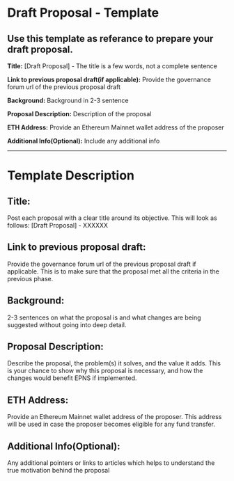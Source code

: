 # Draft Proposal - Template 

## Use this template as referance to prepare your draft proposal.

__Title:__ [Draft Proposal] - The title is a few words, not a complete sentence

__Link to previous proposal draft(if applicable):__ Provide the governance forum url of the previous proposal draft

__Background:__ Background in 2-3 sentence

__Proposal Description:__ Description of the proposal

__ETH Address:__ Provide an Ethereum Mainnet wallet address of the proposer

__Additional Info(Optional):__ Include any additional info
  
---
  
# Template Description

## Title: 

Post each proposal with a clear title around its objective. This will look as follows: [Draft Proposal] - XXXXXX

## Link to previous proposal draft: 

Provide the governance forum url of the previous proposal draft if applicable. This is to make sure that the proposal met all the criteria in the previous phase.

## Background: 

2-3 sentences on what the proposal is and what changes are being suggested without going into deep detail.

## Proposal Description: 

Describe the proposal, the problem(s) it solves, and the value it adds. This is your chance to show why this proposal is necessary, and how the changes would benefit EPNS if implemented.

## ETH Address: 

Provide an Ethereum Mainnet wallet address of the proposer. This address will be used in case the proposer becomes eligible for any fund transfer.

## Additional Info(Optional):

Any additional pointers or links to articles which helps to understand the true motivation behind the proposal
